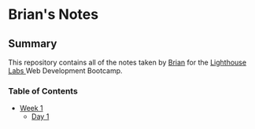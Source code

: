 # Brian's Notes

## Summary

This repository contains all of the notes taken by [Brian](https://github.com/briandlafond) for the [Lighthouse Labs ](https://www.lighthouselabs.ca/en)Web Development Bootcamp.

### Table of Contents

* [Week 1](/Week_1)
  * [Day 1](/Week_1/Day_1)
